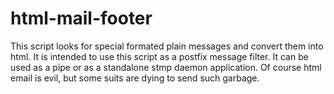 html-mail-footer
================

This script looks for special formated plain messages and convert them into html. It is intended to use this script as a postfix message filter.  It can be used as a pipe or as a standalone stmp daemon application. Of course html email is evil, but some suits are dying to send such garbage.
